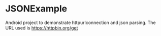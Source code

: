 # JSONExample
Android project to demonstrate httpurlconnection and json parsing.
The URL used is https://httpbin.org/get
